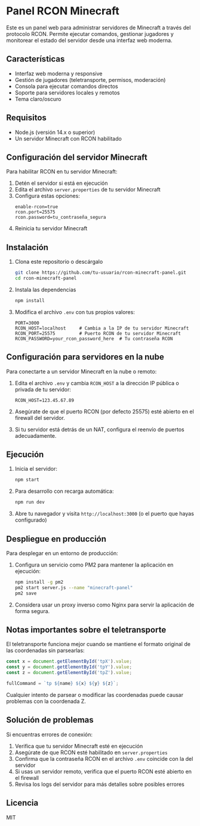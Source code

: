 # Panel RCON Minecraft

Este es un panel web para administrar servidores de Minecraft a través del protocolo RCON. Permite ejecutar comandos, gestionar jugadores y monitorear el estado del servidor desde una interfaz web moderna.

## Características

- Interfaz web moderna y responsive
- Gestión de jugadores (teletransporte, permisos, moderación)
- Consola para ejecutar comandos directos
- Soporte para servidores locales y remotos
- Tema claro/oscuro

## Requisitos

- Node.js (versión 14.x o superior)
- Un servidor Minecraft con RCON habilitado

## Configuración del servidor Minecraft

Para habilitar RCON en tu servidor Minecraft:

1. Detén el servidor si está en ejecución
2. Edita el archivo `server.properties` de tu servidor Minecraft
3. Configura estas opciones:
   ```
   enable-rcon=true
   rcon.port=25575
   rcon.password=tu_contraseña_segura
   ```
4. Reinicia tu servidor Minecraft

## Instalación

1. Clona este repositorio o descárgalo
   ```bash
   git clone https://github.com/tu-usuario/rcon-minecraft-panel.git
   cd rcon-minecraft-panel
   ```

2. Instala las dependencias
   ```bash
   npm install
   ```

3. Modifica el archivo `.env` con tus propios valores:
   ```
   PORT=3000
   RCON_HOST=localhost     # Cambia a la IP de tu servidor Minecraft
   RCON_PORT=25575         # Puerto RCON de tu servidor Minecraft
   RCON_PASSWORD=your_rcon_password_here  # Tu contraseña RCON
   ```

## Configuración para servidores en la nube

Para conectarte a un servidor Minecraft en la nube o remoto:

1. Edita el archivo `.env` y cambia `RCON_HOST` a la dirección IP pública o privada de tu servidor:
   ```
   RCON_HOST=123.45.67.89
   ```

2. Asegúrate de que el puerto RCON (por defecto 25575) esté abierto en el firewall del servidor.

3. Si tu servidor está detrás de un NAT, configura el reenvío de puertos adecuadamente.

## Ejecución

1. Inicia el servidor:
   ```bash
   npm start
   ```

2. Para desarrollo con recarga automática:
   ```bash
   npm run dev
   ```

3. Abre tu navegador y visita `http://localhost:3000` (o el puerto que hayas configurado)

## Despliegue en producción

Para desplegar en un entorno de producción:

1. Configura un servicio como PM2 para mantener la aplicación en ejecución:
   ```bash
   npm install -g pm2
   pm2 start server.js --name "minecraft-panel"
   pm2 save
   ```

2. Considera usar un proxy inverso como Nginx para servir la aplicación de forma segura.

## Notas importantes sobre el teletransporte

El teletransporte funciona mejor cuando se mantiene el formato original de las coordenadas sin parsearlas:

```javascript
const x = document.getElementById('tpX').value;
const y = document.getElementById('tpY').value;
const z = document.getElementById('tpZ').value;

fullCommand = `tp ${name} ${x} ${y} ${z}`;
```

Cualquier intento de parsear o modificar las coordenadas puede causar problemas con la coordenada Z.

## Solución de problemas

Si encuentras errores de conexión:

1. Verifica que tu servidor Minecraft esté en ejecución
2. Asegúrate de que RCON esté habilitado en `server.properties`
3. Confirma que la contraseña RCON en el archivo `.env` coincide con la del servidor
4. Si usas un servidor remoto, verifica que el puerto RCON esté abierto en el firewall
5. Revisa los logs del servidor para más detalles sobre posibles errores

## Licencia

MIT
